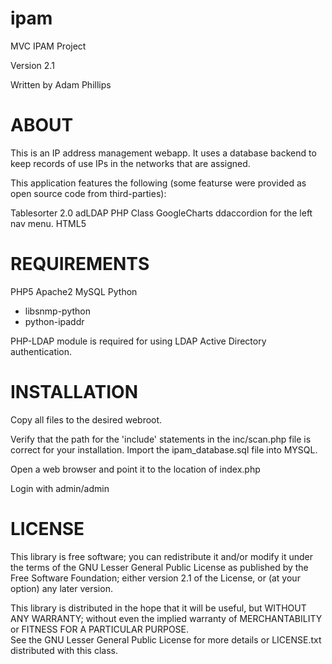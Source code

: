 ipam
====

MVC IPAM Project

Version 2.1

Written by Adam Phillips

ABOUT
=====

This is an IP address management webapp. It uses a database backend to 
keep records of use IPs in the networks that are assigned.

This application features the following (some featurse were provided as open source code from third-parties):

Tablesorter 2.0
adLDAP PHP Class
GoogleCharts
ddaccordion for the left nav menu.
HTML5 

REQUIREMENTS
============

PHP5
Apache2
MySQL
Python
  - libsnmp-python
  - python-ipaddr

PHP-LDAP module is required for using LDAP Active Directory authentication.

INSTALLATION
============
Copy all files to the desired webroot.

Verify that the path for the 'include' statements in the inc/scan.php file is correct for your installation.
Import the ipam_database.sql file into MYSQL.

Open a web browser and point it to the location of index.php

Login with admin/admin

LICENSE
=======

This library is free software; you can redistribute it and/or modify it under the terms of the 
GNU Lesser General Public License as published by the Free Software Foundation; either
version 2.1 of the License, or (at your option) any later version.

This library is distributed in the hope that it will be useful, but WITHOUT ANY WARRANTY; 
without even the implied warranty of MERCHANTABILITY or FITNESS FOR A PARTICULAR PURPOSE.  
See the GNU Lesser General Public License for more details or LICENSE.txt distributed with
this class.

